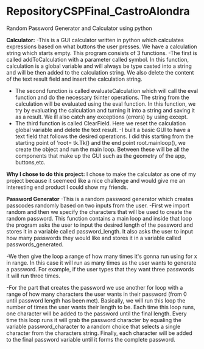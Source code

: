 # RepositoryCSPFinal_CastroAlondra
Random Password Generator and Calculator using python

**Calculator:**
-This is a GUI calculator written in python which calculates expressions based on what buttons the user presses. We have a calculation string which starts empty. This program consists of 3 functions. 
-The first is called  addToCalculation with a parameter called symbol. In this function,  calculation is a global  variable and will always be type casted into a string and will be then added to the calculation string.  We also delete the content of the text result field and insert the calculation string.
- The second function is called  evaluateCalculation which will call the eval  function and do the necessary tkinter operations. The string from the calculation will be evaluated using the eval function. In this function, we try by evaluating the calculation  and turning it into a string and saving it as a result. We ill also catch any exceptions (errors) by using except. 
- The third function is called ClearField. Here we reset the calculation global variable and delete the text result.
-I built a basic GUI to have a text field that follows the desired operations. I did this starting from   the starting point of ‘root= tk.Tk() and the end point root.mainloop(),  we  create the object and run the  main loop. Between these will be all  the components that make up the GUI  such  as the  geometry   of the app, buttons,etc.


**Why I chose to do this project:** I chose to make the calculator as one of my project because it seemeed like a nice challenge and would 
give me an interesting end product I could show my friends.
 
 **Password Generator**
 -This is a random password generator which creates passcodes  randomly based on two inputs from the user.
-First we import random and then we specify the characters that will be used to create the random password. This function contains a main loop and inside that loop the program asks the  user to input the desired length of the password and stores it in a variable called password_length. It also asks the user to input how many passwords they would like and stores it in a variable called passwords_generated.

-We then give the loop a range of how many  times it's gonna run using for x  in range. In this case it will run as many times as the user wants to generate a password. For example, if the user types that they want three  passwords it will run three times.

-For the part that creates the password we use another for loop with a range of how many characters the user wants in their password (from 0 until password length has been met). Basically, we will run this  loop the number of times the user wants their length to be. Each time this loop runs, one character will be added to the password until the final  length. Every time this  loop runs it will grab the password character by equaling the variable password_character to a random choice that  selects a single character from the characters string. Finally, each character will be added to the final password variable until it forms the  complete password.

